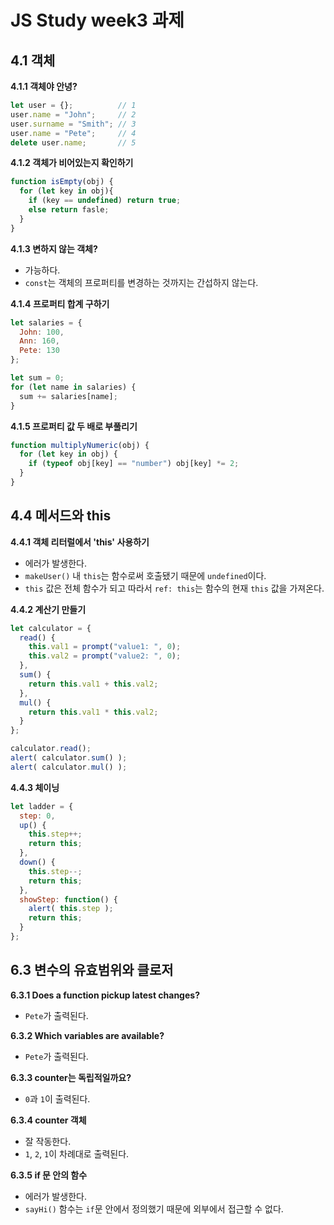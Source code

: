 # JS Study week3 과제

## 4.1 객체

**4.1.1 객체야 안녕?**
```javascript
let user = {};			// 1
user.name = "John";		// 2
user.surname = "Smith";	// 3
user.name = "Pete";		// 4
delete user.name;		// 5
```

**4.1.2 객체가 비어있는지 확인하기**
```javascript
function isEmpty(obj) {
  for (let key in obj){
    if (key == undefined) return true;
    else return fasle;
  }
}
```

**4.1.3 변하지 않는 객체?**
- 가능하다.
- `const`는 객체의 프로퍼티를 변경하는 것까지는 간섭하지 않는다.

**4.1.4 프로퍼티 합계 구하기**
```javascript
let salaries = {
  John: 100,
  Ann: 160,
  Pete: 130
};

let sum = 0;
for (let name in salaries) {
  sum += salaries[name];
}
```

**4.1.5 프로퍼티 값 두 배로 부풀리기**

```javascript
function multiplyNumeric(obj) {
  for (let key in obj) {
    if (typeof obj[key] == "number") obj[key] *= 2;
  }
}
```



## 4.4 메서드와 this

**4.4.1 객체 리터럴에서 'this' 사용하기**

- 에러가 발생한다.
- `makeUser()` 내 `this`는 함수로써 호출됐기 때문에 `undefined`이다. 
- `this` 값은 전체 함수가 되고 따라서 `ref: this`는 함수의 현재 `this` 값을 가져온다.

**4.4.2 계산기 만들기**
```javascript
let calculator = {
  read() {
    this.val1 = prompt("value1: ", 0);
    this.val2 = prompt("value2: ", 0);
  }, 
  sum() {
    return this.val1 + this.val2;
  }, 
  mul() {
    return this.val1 * this.val2;
  }
};

calculator.read();
alert( calculator.sum() );
alert( calculator.mul() );
```

**4.4.3 체이닝**
```javascript
let ladder = {
  step: 0,
  up() {
    this.step++;
    return this;
  },
  down() {
    this.step--;
    return this;
  },
  showStep: function() {
    alert( this.step );
    return this;
  }
};
```



## 6.3 변수의 유효범위와 클로저

**6.3.1 Does a function pickup latest changes?**
- `Pete`가 출력된다.

**6.3.2 Which variables are available?**
- `Pete`가 출력된다.

**6.3.3 counter는 독립적일까요?**
- `0`과 `1`이 출력된다.

**6.3.4 counter 객체**
- 잘 작동한다.
- `1`, `2`, `1`이 차례대로 출력된다.

**6.3.5 if 문 안의 함수**
- 에러가 발생한다.
- `sayHi()` 함수는 `if`문 안에서 정의했기 때문에 외부에서 접근할 수 없다.
